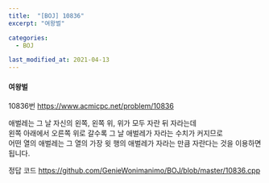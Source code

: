 ```yaml
---
title:  "[BOJ] 10836"
excerpt: "여왕벌"

categories:
  - BOJ

last_modified_at: 2021-04-13
---
```


#### 여왕벌

10836번 <https://www.acmicpc.net/problem/10836>

애벌레는 그 날 자신의 왼쪽, 왼쪽 위, 위가 모두 자란 뒤 자라는데<br>
왼쪽 아래에서 오른쪽 위로 갈수록 그 날 애벌레가 자라는 수치가 커지므로<br>
어떤 열의 애벌레는 그 열의 가장 윗 행의 애벌레가 자라는 만큼 자란다는 것을 이용하면 됩니다.

정답 코드 <https://github.com/GenieWonimanimo/BOJ/blob/master/10836.cpp>